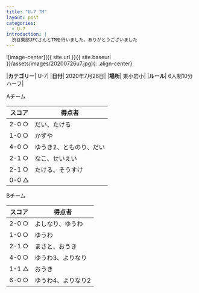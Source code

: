 ```yaml
---
title: "U-7 TM"
layout: post
categories:
  - U-7
introduction: |
  渋谷東部JFCさんとTMを行いました。ありがとうございました  
---
```


![image-center]({{ site.url }}{{ site.baseurl }}/assets/images/20200726u7.jpg){: .align-center}


|**カテゴリー**| U-7|
|**日付**| 2020年7月26日|
|**場所**| 東小岩小|
|**ルール**| 6人制10分ハーフ|

Aチーム

|スコア|得点者|
|---|----|
|2-0 ○|だい、たける|
|1-0 ○|かずや|
|4-0 ○|ゆうき2、とものり、だい|
|2-1 ○|なこ、せいえい|
|2-1 ○|たける、そうすけ|
|0-0 △||


Bチーム

|スコア|得点者|
|---|----|
|2-0 ○|よしなり、ゆうわ|
|1-0 ○|ゆうわ|
|2-1 ○|まさと、おうき|
|4-0 ○|ゆうわ3、よりなり|
|1-1 △|おうき|
|6-0 ○|ゆうわ4、よりなり2|
